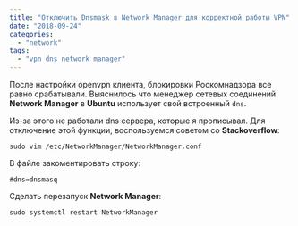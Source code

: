 ```yaml
---
title: "Отключить Dnsmask в Network Manager для корректной работы VPN"
date: "2018-09-24"
categories:
  - "network"
tags:
  - "vpn dns network manager"
---
```


После настройки openvpn клиента, блокировки Роскомнадзора все равно срабатывали.
Выяснилось что менеджер сетевых соединений **Network Manager** в **Ubuntu** использует свой встроенный `dns`.

<!--more-->

Из-за этого не работали dns сервера, которые я прописывал. Для отключение этой функции, воспользуемся советом со **Stackoverflow**:

`sudo vim /etc/NetworkManager/NetworkManager.conf`

В файле закоментировать строку:

`#dns=dnsmasq`

Сделать перезапуск **Network Manager**:

`sudo systemctl restart NetworkManager`
